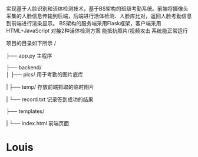 
实现基于人脸识别和活体检测技术，基于BS架构的班级考勤系统。前端将摄像头采集的人脸信息传输到后端，后端进行活体检测、人脸库比对，返回人脸考勤信息到前端进行渲染显示。
BS架构的服务端采用Flask框架，客户端采用HTML+JavaScript
对接2种活体检测方案
能抵抗照片/视频攻击
系统能正常运行

项目的目录如下所示
/

├── app.py             主程序

├── backend/                      
│       ├── pics/          用于考勤的图片底库   

|       ├── temp/          存放前端抓取的临时图片

|       └── record.txt     记录签到成功的结果

├── templates/

|       └── index.html     前端页面


# Louis
